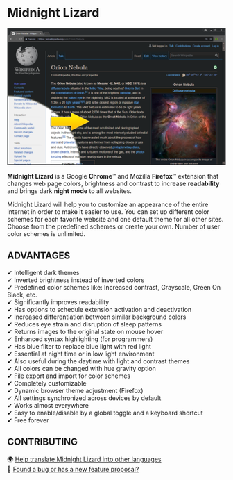 # Midnight Lizard
![Wikipedia example](/img/screenshots/wikipedia-orion-nebula.png?raw=true "Wikipedia example")

**Midnight Lizard** is a Google **Chrome**™ and Mozilla **Firefox**™ extension that changes web page colors, brightness and contrast to increase **readability** and brings dark **night mode** to all websites.

Midnight Lizard will help you to customize an appearance of the entire internet in order to make it easier to use.
You can set up different color schemes for each favorite website and one default theme for all other sites.
Choose from the predefined schemes or create your own. Number of user color schemes is unlimited.

## ADVANTAGES

  ✔ Intelligent dark themes  
  ✔ Inverted brightness instead of inverted colors  
  ✔ Predefined color schemes like: Increased contrast, Grayscale, Green On Black, etc.  
  ✔ Significantly improves readability  
  ✔ Has options to schedule extension activation and deactivation  
  ✔ Increased differentiation between similar background colors  
  ✔ Reduces eye strain and disruption of sleep patterns  
  ✔ Returns images to the original state on mouse hover  
  ✔ Enhanced syntax highlighting (for programmers)  
  ✔ Has blue filter to replace blue light with red light  
  ✔ Essential at night time or in low light environment  
  ✔ Also useful during the daytime with light and contrast themes  
  ✔ All colors can be changed with hue gravity option  
  ✔ File export and import for color schemes  
  ✔ Completely customizable  
  ✔ Dynamic browser theme adjustment (Firefox)  
  ✔ All settings synchronized across devices by default  
  ✔ Works almost everywhere  
  ✔ Easy to enable/disable by a global toggle and a keyboard shortcut  
  ✔ Free forever  

## CONTRIBUTING
  🌍 [Help translate Midnight Lizard into other languages](https://crowdin.com/project/midnight-lizard)  
  🐛 [Found a bug or has a new feature proposal?](/issues/new)  
